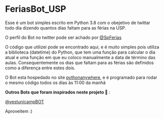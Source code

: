 # FeriasBot_USP

Esse é um bot simples escrito em Python 3.8 com o obejetivo de twittar todo dia dizendo quantos dias faltam para as férias na USP. 

O perfil do Bot no twitter pode ser achado por [@SpFerias](https://twitter.com/SpFerias)

O código que utilizei pode se encontrado aqui, e é muito simples pois utiliza a biblioteca (datetime) do Python, que tem uma função para calcular o dia atual e uma função em que eu coloco manualmente a data de término das aulas. Consequentemente os dias que faltam para as férias são definidos como a diferença entre estes dois.

O Bot esta hospedado no site [pythonanywhere](https://www.pythonanywhere.com), e é programado para rodar o mesmo código todos os dias às 11:00 da manhã

**Outros Bots que foram inspirados neste projeto :robot:** :

[@vestunicampBOT](https://twitter.com/vestunicampBOT)

Aproveitem :)
